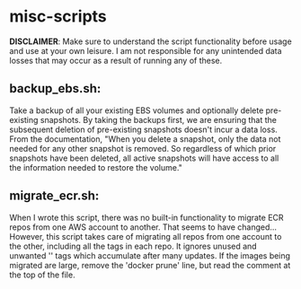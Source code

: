 # misc-scripts
**DISCLAIMER**: Make sure to understand the script functionality before usage and use at your own leisure. I am not responsible for any unintended data losses that may occur as a result of running any of these.


## backup_ebs.sh: 
Take a backup of all your existing EBS volumes and optionally delete pre-existing snapshots. By taking the backups first, we are ensuring that the subsequent deletion of pre-existing snapshots doesn't incur a data loss. From the documentation, "When you delete a snapshot, only the data not needed for any other snapshot is removed. So regardless of which prior snapshots have been deleted, all active snapshots will have access to all the information needed to restore the volume."

## migrate_ecr.sh:
When I wrote this script, there was no built-in functionality to migrate ECR repos from one AWS account to another. That seems to have changed... However, this script takes care of migrating all repos from one account to the other, including all the tags in each repo. It ignores unused and unwanted '<untagged>' tags which accumulate after many updates. If the images being migrated are large, remove the 'docker prune' line, but read the comment at the top of the file.
